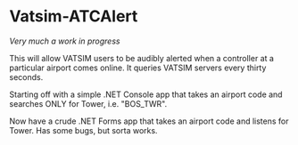 # Vatsim-ATCAlert

*Very much a work in progress*

This will allow VATSIM users to be audibly alerted when a controller at a particular airport comes online.  It queries VATSIM servers every thirty seconds.  

Starting off with a simple .NET Console app that takes an airport code and searches ONLY for Tower, i.e. "BOS_TWR".  

Now have a crude .NET Forms app that takes an airport code and listens for Tower.  Has some bugs, but sorta works.  


